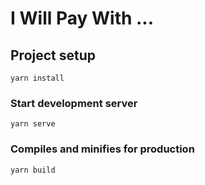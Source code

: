 # I Will Pay With ...

## Project setup
```
yarn install
```

### Start development server
```
yarn serve
```

### Compiles and minifies for production
```
yarn build
```
